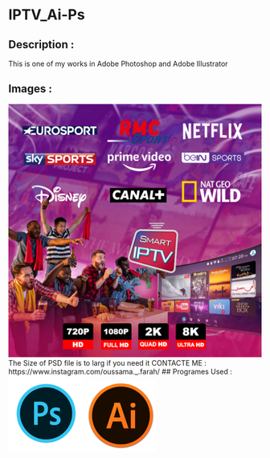 # IPTV_Ai-Ps

## Description :
This is one of my works in Adobe Photoshop and Adobe Illustrator

## Images :
<img src="post_IPTV.png" alt="Description" width="700"/>
The Size of PSD file is to larg if you need it CONTACTE ME : https://www.instagram.com/oussama._.farah/
## Programes Used :
<img src="photoshop.png" alt="Description" width="150"/>
<img src="illustrator.png" alt="Description" width="140"/>
